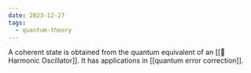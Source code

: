 ```yaml
---
date: 2023-12-27
tags:
  - quantum-theory
---
```

A coherent state is obtained from the quantum equivalent of an [[📘 Harmonic Oscillator]]. It has applications in [[quantum error correction]].
